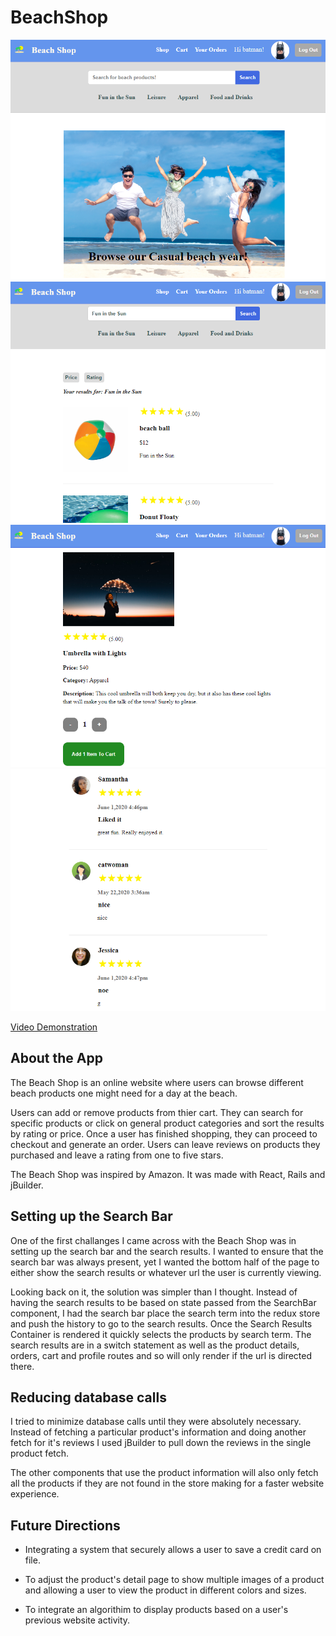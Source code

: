 # BeachShop

![sample image](cropped2.png)
![sample image](cropped3.png)
![sample image](cropped4.png)
![sample image](cropped5.png)

[Video Demonstration](https://m.youtube.com/watch?v=YGa59yo1Z0k)


## About the App

The Beach Shop is an online website where users can browse different beach products one might need for a day at the beach.

Users can add or remove products from thier cart. They can search for specific products or click on general product categories and sort the results by rating or price. Once a user has finished shopping, they can proceed to checkout and generate an order. Users can leave reviews on products they purchased and leave a rating from one to five stars.

The Beach Shop was inspired by Amazon. It was made with React, Rails and jBuilder. 

## Setting up the Search Bar

One of the first challanges I came across with the Beach Shop was in setting up the search bar and the search results. I wanted to ensure that the search bar was always present, yet I wanted the bottom half of the page to either show the search results or whatever url the user is currently viewing. 

Looking back on it, the solution was simpler than I thought. Instead of having the search results to be based on state passed from the SearchBar component, I had the search bar place the search term into the redux store and push the history to go to the search results. Once the Search Results Container is rendered it quickly selects the products by search term. The search results are in a switch statement as well as the  product details, orders, cart and profile routes and so will only render if the url is directed there.

## Reducing database calls

I tried to minimize database calls until they were absolutely necessary. Instead of fetching a particular product's information and doing another fetch for it's reviews I used jBuilder to pull down the reviews in the single product fetch.

The other components that use the product information will also only fetch all the products if they are not found in the store  making for a faster website experience.

## Future Directions

- Integrating a system that securely allows a user to save a credit card on file.

- To adjust the product's detail page to show multiple images of a product and allowing a user to view the product in different colors and sizes.

- To integrate an algorithim to display products based on a user's previous website activity.

 	
